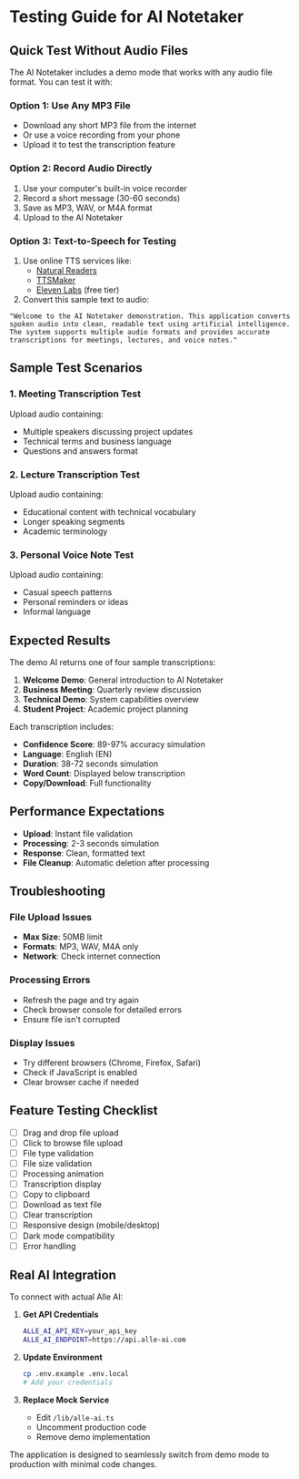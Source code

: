 # Testing Guide for AI Notetaker

## Quick Test Without Audio Files

The AI Notetaker includes a demo mode that works with any audio file format. You can test it with:

### Option 1: Use Any MP3 File
- Download any short MP3 file from the internet
- Or use a voice recording from your phone
- Upload it to test the transcription feature

### Option 2: Record Audio Directly
1. Use your computer's built-in voice recorder
2. Record a short message (30-60 seconds)
3. Save as MP3, WAV, or M4A format
4. Upload to the AI Notetaker

### Option 3: Text-to-Speech for Testing
1. Use online TTS services like:
   - [Natural Readers](https://www.naturalreaders.com/)
   - [TTSMaker](https://ttsmaker.com/)
   - [Eleven Labs](https://elevenlabs.io/) (free tier)
2. Convert this sample text to audio:

```
"Welcome to the AI Notetaker demonstration. This application converts spoken audio into clean, readable text using artificial intelligence. The system supports multiple audio formats and provides accurate transcriptions for meetings, lectures, and voice notes."
```

## Sample Test Scenarios

### 1. Meeting Transcription Test
Upload audio containing:
- Multiple speakers discussing project updates
- Technical terms and business language
- Questions and answers format

### 2. Lecture Transcription Test
Upload audio containing:
- Educational content with technical vocabulary
- Longer speaking segments
- Academic terminology

### 3. Personal Voice Note Test
Upload audio containing:
- Casual speech patterns
- Personal reminders or ideas
- Informal language

## Expected Results

The demo AI returns one of four sample transcriptions:
1. **Welcome Demo**: General introduction to AI Notetaker
2. **Business Meeting**: Quarterly review discussion
3. **Technical Demo**: System capabilities overview
4. **Student Project**: Academic project planning

Each transcription includes:
- **Confidence Score**: 89-97% accuracy simulation
- **Language**: English (EN)
- **Duration**: 38-72 seconds simulation
- **Word Count**: Displayed below transcription
- **Copy/Download**: Full functionality

## Performance Expectations

- **Upload**: Instant file validation
- **Processing**: 2-3 seconds simulation
- **Response**: Clean, formatted text
- **File Cleanup**: Automatic deletion after processing

## Troubleshooting

### File Upload Issues
- **Max Size**: 50MB limit
- **Formats**: MP3, WAV, M4A only
- **Network**: Check internet connection

### Processing Errors
- Refresh the page and try again
- Check browser console for detailed errors
- Ensure file isn't corrupted

### Display Issues
- Try different browsers (Chrome, Firefox, Safari)
- Check if JavaScript is enabled
- Clear browser cache if needed

## Feature Testing Checklist

- [ ] Drag and drop file upload
- [ ] Click to browse file upload
- [ ] File type validation
- [ ] File size validation
- [ ] Processing animation
- [ ] Transcription display
- [ ] Copy to clipboard
- [ ] Download as text file
- [ ] Clear transcription
- [ ] Responsive design (mobile/desktop)
- [ ] Dark mode compatibility
- [ ] Error handling

## Real AI Integration

To connect with actual Alle AI:

1. **Get API Credentials**
   ```bash
   ALLE_AI_API_KEY=your_api_key
   ALLE_AI_ENDPOINT=https://api.alle-ai.com
   ```

2. **Update Environment**
   ```bash
   cp .env.example .env.local
   # Add your credentials
   ```

3. **Replace Mock Service**
   - Edit `/lib/alle-ai.ts`
   - Uncomment production code
   - Remove demo implementation

The application is designed to seamlessly switch from demo mode to production with minimal code changes.
